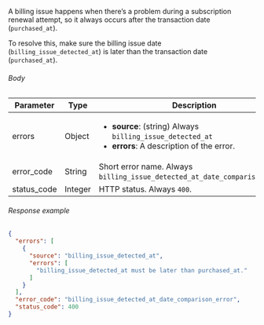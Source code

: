 <!--- BillingIssueDetectedDate ---> 

A billing issue happens when there’s a problem during a subscription renewal attempt, so it always occurs after the transaction date (`purchased_at`).

To resolve this, make sure the billing issue date (`billing_issue_detected_at`) is later than the transaction date (`purchased_at`).

###### Body

| Parameter   | Type    | Description                                                  |
| ----------- | ------- | ------------------------------------------------------------ |
| errors      | Object  | <ul><li> **source**: (string) Always `billing_issue_detected_at`</li><li> **errors**: A description of the error.</li></ul> |
| error_code  | String  | Short error name. Always `billing_issue_detected_at_date_comparison_error`. |
| status_code | Integer | HTTP status. Always `400`.                                   |

###### Response example

```json
{
  "errors": [
    {
      "source": "billing_issue_detected_at",
      "errors": [
        "billing_issue_detected_at must be later than purchased_at."
      ]
    }
  ],
  "error_code": "billing_issue_detected_at_date_comparison_error",
  "status_code": 400
}
```

